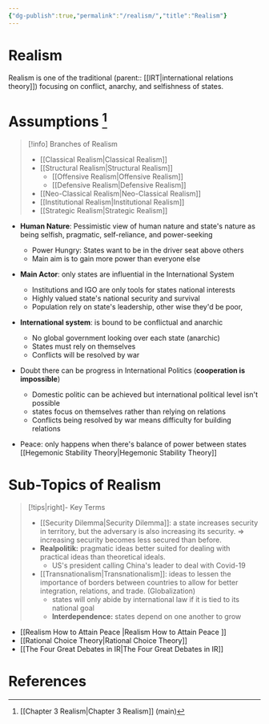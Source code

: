```yaml
---
{"dg-publish":true,"permalink":"/realism/","title":"Realism"}
---
```


# Realism

Realism is one of the traditional (parent:: [[IRT\|international relations theory]]) focusing on conflict, anarchy, and selfishness of states.

# Assumptions [^1]

>[!info] Branches of Realism
>- [[Classical Realism\|Classical Realism]]
>- [[Structural Realism\|Structural Realism]]
>	- [[Offensive Realism\|Offensive Realism]]
>	- [[Defensive Realism\|Defensive Realism]]
>-  [[Neo-Classical Realism\|Neo-Classical Realism]]
>-  [[Institutional Realism\|Institutional Realism]]
>-  [[Strategic Realism\|Strategic Realism]]
- **Human Nature**: Pessimistic view of human nature and state's nature as being selfish, pragmatic, self-reliance, and power-seeking
    - Power Hungry: States want to be in the driver seat above others
    - Main aim is to gain more power than everyone else
	
- **Main Actor**: only states are influential in the International System
    - Institutions and IGO are only tools for states national interests
    - Highly valued state's national security and survival
    - Population rely on state's leadership, other wise they'd be poor,
	
- **International system**: is bound to be conflictual and anarchic
    - No global government looking over each state (anarchic)
    - States must rely on themselves
    - Conflicts will be resolved by war
	
- Doubt there can be progress in International Politics (**cooperation is impossible**)
    - Domestic politic can be achieved but international political level isn't possible
    - states focus on themselves rather than relying on relations
    - Conflicts being resolved by war means difficulty for building relations
	
- Peace: only happens when there's balance of power between states [[Hegemonic Stability Theory\|Hegemonic Stability Theory]]

# Sub-Topics of Realism
>[!tips|right]- Key Terms
>   - [[Security Dilemma\|Security Dilemma]]: a state increases security in territory, but the adversary is also increasing its security. ⇒ increasing security becomes less secured than before.
>   - **Realpolitik:** pragmatic ideas better suited for dealing with practical ideas than theoretical ideals.
> 	   - US's president calling China's leader to deal with Covid-19
>   - [[Transnationalism\|Transnationalism]]: ideas to lessen the importance of borders between countries to allow for better integration, relations, and trade. (Globalization)
>       - states will only abide by international law if it is tied to its national goal
>       - **Interdependence:** states depend on one another to grow
- [[Realism How to Attain Peace \|Realism How to Attain Peace ]]
- [[Rational Choice Theory\|Rational Choice Theory]]
- [[The Four Great Debates in IR\|The Four Great Debates in IR]]

# References

[^1]:  [[Chapter 3 Realism\|Chapter 3 Realism]] (main)

